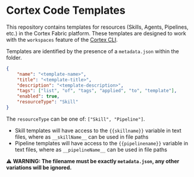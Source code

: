 # Cortex Code Templates

This repository contains templates for resources (Skills, Agents, Pipelines, etc.) in the Cortex Fabric platform. These
templates are designed to work with the `workspaces` feature of the [Cortex CLI](https://github.com/CognitiveScale/cortex-cli).

Templates are identified by the presence of a `metadata.json` within the folder.

```json
{
    "name": "<template-name>",
    "title": "<template-title>",
    "description": "<template-description>",
    "tags": ["list", "of", "tags", "applied", "to", "template"],
    "enabled": true,
    "resourceType": "Skill"
}
```

The `resourceType` can be one of: `["Skill", "Pipeline"]`.
* Skill templates will have access to the `{{skillname}}` variable in text files, where as `__skillName__` can be used
    in file paths
* Pipeline templates will have access to the `{{pipelinename}}` variable in text files, where as `__pipelineName__` can
  be used in file paths

:warning: **WARNING: The filename must be exactly `metadata.json`, any other variations will be ignored.**
